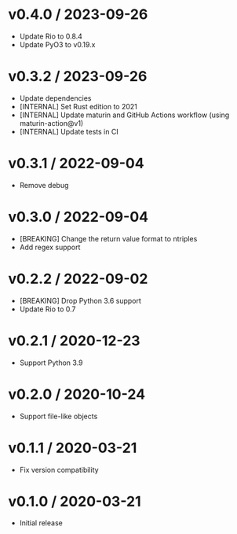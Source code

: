 
v0.4.0 / 2023-09-26
===================

  * Update Rio to 0.8.4
  * Update PyO3 to v0.19.x

v0.3.2 / 2023-09-26
===================

  * Update dependencies
  * [INTERNAL] Set Rust edition to 2021
  * [INTERNAL] Update maturin and GitHub Actions workflow (using maturin-action@v1)
  * [INTERNAL] Update tests in CI

v0.3.1 / 2022-09-04
===================

  * Remove debug

v0.3.0 / 2022-09-04
===================

  * [BREAKING] Change the return value format to ntriples
  * Add regex support

v0.2.2 / 2022-09-02
===================

  * [BREAKING] Drop Python 3.6 support
  * Update Rio to 0.7

v0.2.1 / 2020-12-23
===================

  * Support Python 3.9

v0.2.0 / 2020-10-24
===================

  * Support file-like objects

v0.1.1 / 2020-03-21
===================

  * Fix version compatibility

v0.1.0 / 2020-03-21
===================

  * Initial release
